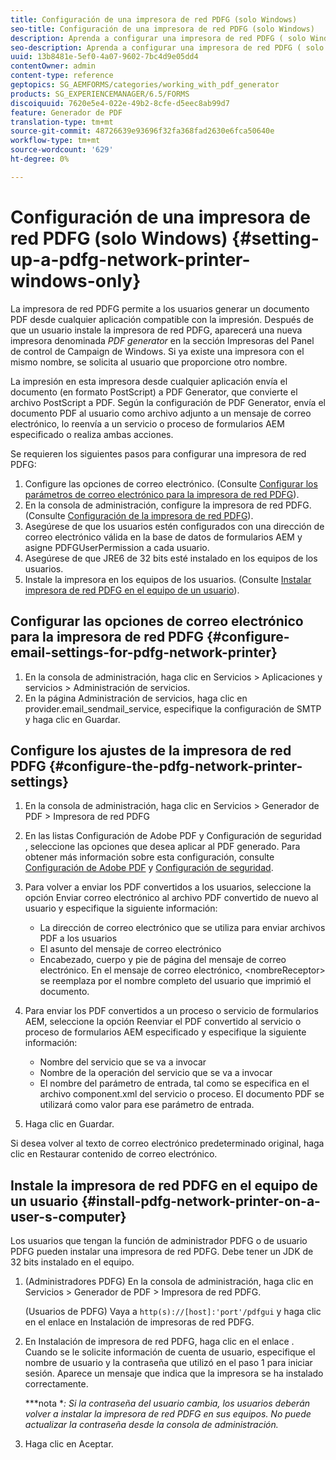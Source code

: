 ```yaml
---
title: Configuración de una impresora de red PDFG (solo Windows)
seo-title: Configuración de una impresora de red PDFG (solo Windows)
description: Aprenda a configurar una impresora de red PDFG ( solo Windows )
seo-description: Aprenda a configurar una impresora de red PDFG ( solo Windows )
uuid: 13b8481e-5ef0-4a07-9602-7bc4d9e05dd4
contentOwner: admin
content-type: reference
geptopics: SG_AEMFORMS/categories/working_with_pdf_generator
products: SG_EXPERIENCEMANAGER/6.5/FORMS
discoiquuid: 7620e5e4-022e-49b2-8cfe-d5eec8ab99d7
feature: Generador de PDF
translation-type: tm+mt
source-git-commit: 48726639e93696f32fa368fad2630e6fca50640e
workflow-type: tm+mt
source-wordcount: '629'
ht-degree: 0%

---
```



# Configuración de una impresora de red PDFG (solo Windows) {#setting-up-a-pdfg-network-printer-windows-only}

La impresora de red PDFG permite a los usuarios generar un documento PDF desde cualquier aplicación compatible con la impresión. Después de que un usuario instale la impresora de red PDFG, aparecerá una nueva impresora denominada *PDF generator* en la sección Impresoras del Panel de control de Campaign de Windows. Si ya existe una impresora con el mismo nombre, se solicita al usuario que proporcione otro nombre.

La impresión en esta impresora desde cualquier aplicación envía el documento (en formato PostScript) a PDF Generator, que convierte el archivo PostScript a PDF. Según la configuración de PDF Generator, envía el documento PDF al usuario como archivo adjunto a un mensaje de correo electrónico, lo reenvía a un servicio o proceso de formularios AEM especificado o realiza ambas acciones.

Se requieren los siguientes pasos para configurar una impresora de red PDFG:

1. Configure las opciones de correo electrónico. (Consulte [Configurar los parámetros de correo electrónico para la impresora de red PDFG](setting-pdfg-network-printer-windows.md#configure-email-settings-for-pdfg-network-printer)).
1. En la consola de administración, configure la impresora de red PDFG. (Consulte [Configuración de la impresora de red PDFG](setting-pdfg-network-printer-windows.md#configure-the-pdfg-network-printer-settings)).
1. Asegúrese de que los usuarios estén configurados con una dirección de correo electrónico válida en la base de datos de formularios AEM y asigne PDFGUserPermission a cada usuario. <!-- Fix broken link See Setting up and organizing users -->
1. Asegúrese de que JRE6 de 32 bits esté instalado en los equipos de los usuarios.
1. Instale la impresora en los equipos de los usuarios. (Consulte [Instalar impresora de red PDFG en el equipo de un usuario](setting-pdfg-network-printer-windows.md#install-pdfg-network-printer-on-a-user-s-computer)).

## Configurar las opciones de correo electrónico para la impresora de red PDFG {#configure-email-settings-for-pdfg-network-printer}

1. En la consola de administración, haga clic en Servicios > Aplicaciones y servicios > Administración de servicios.
1. En la página Administración de servicios, haga clic en provider.email_sendmail_service, especifique la configuración de SMTP y haga clic en Guardar.

## Configure los ajustes de la impresora de red PDFG {#configure-the-pdfg-network-printer-settings}

1. En la consola de administración, haga clic en Servicios > Generador de PDF > Impresora de red PDFG
1. En las listas Configuración de Adobe PDF y Configuración de seguridad , seleccione las opciones que desea aplicar al PDF generado. Para obtener más información sobre esta configuración, consulte [Configuración de Adobe PDF](/help/forms/using/admin-help/configuring-pdf-settings.md#configuring-adobe-pdf-settings) y [Configuración de seguridad](/help/forms/using/admin-help/configuring-security-settings.md#configuring-security-settings).
1. Para volver a enviar los PDF convertidos a los usuarios, seleccione la opción Enviar correo electrónico al archivo PDF convertido de nuevo al usuario y especifique la siguiente información:

   * La dirección de correo electrónico que se utiliza para enviar archivos PDF a los usuarios
   * El asunto del mensaje de correo electrónico
   * Encabezado, cuerpo y pie de página del mensaje de correo electrónico. En el mensaje de correo electrónico, &lt;nombreReceptor> se reemplaza por el nombre completo del usuario que imprimió el documento.

1. Para enviar los PDF convertidos a un proceso o servicio de formularios AEM, seleccione la opción Reenviar el PDF convertido al servicio o proceso de formularios AEM especificado y especifique la siguiente información:

   * Nombre del servicio que se va a invocar
   * Nombre de la operación del servicio que se va a invocar
   * El nombre del parámetro de entrada, tal como se especifica en el archivo component.xml del servicio o proceso. El documento PDF se utilizará como valor para ese parámetro de entrada.

1. Haga clic en Guardar.

Si desea volver al texto de correo electrónico predeterminado original, haga clic en Restaurar contenido de correo electrónico.

## Instale la impresora de red PDFG en el equipo de un usuario {#install-pdfg-network-printer-on-a-user-s-computer}

Los usuarios que tengan la función de administrador PDFG o de usuario PDFG pueden instalar una impresora de red PDFG. Debe tener un JDK de 32 bits instalado en el equipo.

1. (Administradores PDFG) En la consola de administración, haga clic en Servicios > Generador de PDF > Impresora de red PDFG.

   (Usuarios de PDFG) Vaya a `http(s)://[host]:'port'/pdfgui` y haga clic en el enlace en Instalación de impresoras de red PDFG.

1. En Instalación de impresora de red PDFG, haga clic en el enlace . Cuando se le solicite información de cuenta de usuario, especifique el nombre de usuario y la contraseña que utilizó en el paso 1 para iniciar sesión. Aparece un mensaje que indica que la impresora se ha instalado correctamente.

   ***nota **: Si la contraseña del usuario cambia, los usuarios deberán volver a instalar la impresora de red PDFG en sus equipos. No puede actualizar la contraseña desde la consola de administración.*

1. Haga clic en Aceptar.

